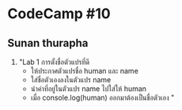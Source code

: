 # CodeCamp #10
## Sunan thurapha
1. "Lab 1 การตั้งชื่อตัวแปรที่ดี
    - ให้ประกาศตัวแปรชื่อ human และ name
    - ใส่ชื่อตัวเองลงในตัวแปร name
    - นำค่าที่อยู่ในตัวแปร name ไปใส่ให้ human 
    - เมื่อ console.log(human) ออกมาต้องเป็นชื่อตัวเอง
    "